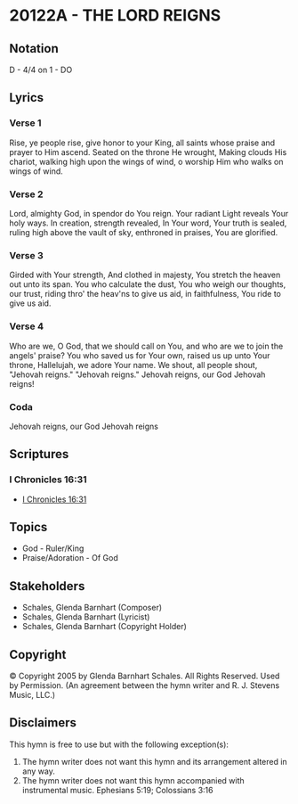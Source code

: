 # 20122A - THE LORD REIGNS

## Notation

D - 4/4 on 1 - DO

## Lyrics

### Verse 1

Rise, ye people rise, give honor to your King, all saints whose praise and prayer to Him ascend. Seated on the throne He wrought, Making clouds His chariot, walking high upon the wings of wind, o worship Him who walks on wings of wind.

### Verse 2

Lord, almighty God, in spendor do You reign. Your radiant Light reveals Your holy ways. In creation, strength revealed, In Your word, Your truth is sealed, ruling high above the vault of sky, enthroned in praises, You are glorified.

### Verse 3

Girded with Your strength, And clothed in majesty, You stretch the heaven out unto its span. You who calculate the dust, You who weigh our thoughts, our trust, riding thro' the heav'ns to give us aid, in faithfulness, You ride to give us aid.

### Verse 4

Who are we, O God, that we should call on You, and who are we to join the angels' praise? You who saved us for Your own, raised us up unto Your throne, Hallelujah, we adore Your name. We shout, all people shout, "Jehovah reigns." "Jehovah reigns." Jehovah reigns, our God Jehovah reigns!

### Coda

Jehovah reigns, our God Jehovah reigns


## Scriptures

### I Chronicles 16:31

- [I Chronicles 16:31](https://www.biblegateway.com/passage/?search=I%20Chronicles%2016%3A31)


## Topics

- God - Ruler/King
- Praise/Adoration - Of God

## Stakeholders

- Schales, Glenda Barnhart (Composer)
- Schales, Glenda Barnhart (Lyricist)
- Schales, Glenda Barnhart (Copyright Holder)

## Copyright

© Copyright 2005 by Glenda Barnhart Schales. All Rights Reserved. Used by Permission.
(An agreement between the hymn writer and R. J. Stevens Music, LLC.)

## Disclaimers

This hymn is free to use but with the following exception(s):
1. The hymn writer does not want this hymn and its arrangement altered in any way.
2. The hymn writer does not want this hymn accompanied with instrumental music.
Ephesians 5:19; Colossians 3:16


